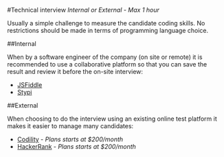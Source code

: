 #Technical interview
*Internal or External - Max 1 hour*

Usually a simple challenge to measure the candidate coding skills. No restrictions should be made in terms of programming language choice.

##Internal

When by a software engineer of the company (on site or remote) it is recommended to use a collaborative platform so that you can save the result and review it before the on-site interview:

* [JSFiddle](https://jsfiddle.net/)
* [Stypi](https://code.stypi.com)


##External

When choosing to do the interview using an existing online test platform it makes it easier to manage many candidates:
* [Codility](https://codility.com/) - *Plans starts at $200/month*
* [HackerRank](https://www.hackerrank.com/work/) - *Plans starts at $200/month*
